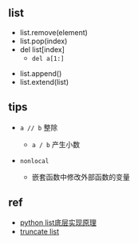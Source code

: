 

## list
<!-- 删除元素 -->
+ list.remove(element)
+ list.pop(index)
+ del list[index]
    + `del a[1:]`
<!-- add -->
+ list.append()
+ list.extend(list)

## tips

+ `a // b` 整除
    + `a / b` 产生小数

+ `nonlocal`
    + 嵌套函数中修改外部函数的变量

## ref
<!-- list -->
+ [python list底层实现原理](https://blog.csdn.net/liuweiyuxiang/article/details/106534166)
+ [truncate list](https://www.geeksforgeeks.org/python-truncate-a-list/)
